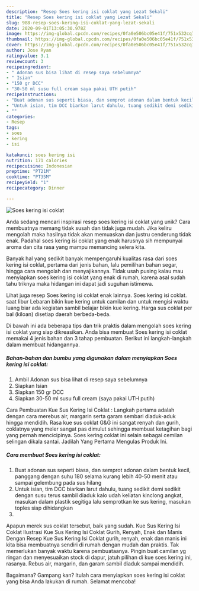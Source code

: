 ```yaml
---
description: "Resep Soes kering isi coklat yang Lezat Sekali"
title: "Resep Soes kering isi coklat yang Lezat Sekali"
slug: 988-resep-soes-kering-isi-coklat-yang-lezat-sekali
date: 2020-09-01T13:05:30.978Z
image: https://img-global.cpcdn.com/recipes/0fa0e506bc05e41f/751x532cq70/soes-kering-isi-coklat-foto-resep-utama.jpg
thumbnail: https://img-global.cpcdn.com/recipes/0fa0e506bc05e41f/751x532cq70/soes-kering-isi-coklat-foto-resep-utama.jpg
cover: https://img-global.cpcdn.com/recipes/0fa0e506bc05e41f/751x532cq70/soes-kering-isi-coklat-foto-resep-utama.jpg
author: Jose Ryan
ratingvalue: 3.1
reviewcount: 3
recipeingredient:
- " Adonan sus bisa lihat di resep saya sebelumnya"
- " Isian"
- "150 gr DCC"
- "30-50 ml susu full cream saya pakai UTH putih"
recipeinstructions:
- "Buat adonan sus seperti biasa, dan semprot adonan dalam bentuk kecil, panggang dengan suhu 180 selama kurang lebih 40-50 menit atau sampai gelembung pada sus hilang"
- "Untuk isian, tim DCC biarkan larut dahulu, tuang sedikit demi sedikit dengan susu terus sambil diaduk kalo udah keliatan kinclong angkat, masukan dalam plastik segitiga lalu semprotkan ke sus kering, masukan toples siap dihidangkan"
- ""
categories:
- Resep
tags:
- soes
- kering
- isi

katakunci: soes kering isi 
nutrition: 171 calories
recipecuisine: Indonesian
preptime: "PT21M"
cooktime: "PT35M"
recipeyield: "1"
recipecategory: Dinner

---
```



![Soes kering isi coklat](https://img-global.cpcdn.com/recipes/0fa0e506bc05e41f/751x532cq70/soes-kering-isi-coklat-foto-resep-utama.jpg)

Anda sedang mencari inspirasi resep soes kering isi coklat yang unik? Cara membuatnya memang tidak susah dan tidak juga mudah. Jika keliru mengolah maka hasilnya tidak akan memuaskan dan justru cenderung tidak enak. Padahal soes kering isi coklat yang enak harusnya sih mempunyai aroma dan cita rasa yang mampu memancing selera kita.

Banyak hal yang sedikit banyak mempengaruhi kualitas rasa dari soes kering isi coklat, pertama dari jenis bahan, lalu pemilihan bahan segar, hingga cara mengolah dan menyajikannya. Tidak usah pusing kalau mau menyiapkan soes kering isi coklat yang enak di rumah, karena asal sudah tahu triknya maka hidangan ini dapat jadi suguhan istimewa.

Lihat juga resep Soes kering isi coklat enak lainnya. Soes kering isi coklat. saat libur Lebaran bikin kue kering untuk camilan dan untuk mengisi waktu luang biar ada kegiatan sambil belajar bikin kue kering. Harga sus coklat per bal (kiloan) disetiap daerah berbeda-beda.


Di bawah ini ada beberapa tips dan trik praktis dalam mengolah soes kering isi coklat yang siap dikreasikan. Anda bisa membuat Soes kering isi coklat memakai 4 jenis bahan dan 3 tahap pembuatan. Berikut ini langkah-langkah dalam membuat hidangannya.

<!--inarticleads1-->

##### Bahan-bahan dan bumbu yang digunakan dalam menyiapkan Soes kering isi coklat:

1. Ambil  Adonan sus bisa lihat di resep saya sebelumnya
1. Siapkan  Isian
1. Siapkan 150 gr DCC
1. Siapkan 30-50 ml susu full cream (saya pakai UTH putih)


Cara Pembuatan Kue Sus Kering Isi Coklat : Langkah pertama adalah dengan cara merebus air, margarin serta garam sembari diaduk-aduk hingga mendidih. Rasa kue sus coklat G&amp;G ini sangat renyah dan gurih, coklatnya yang meler sangat pas dimulut sehingga membuat ketagihan bagi yang pernah mencicipinya. Soes kering coklat ini selain sebagai cemilan selingan dikala santai. Jadilah Yang Pertama Mengulas Produk Ini. 

<!--inarticleads2-->

##### Cara membuat Soes kering isi coklat:

1. Buat adonan sus seperti biasa, dan semprot adonan dalam bentuk kecil, panggang dengan suhu 180 selama kurang lebih 40-50 menit atau sampai gelembung pada sus hilang
1. Untuk isian, tim DCC biarkan larut dahulu, tuang sedikit demi sedikit dengan susu terus sambil diaduk kalo udah keliatan kinclong angkat, masukan dalam plastik segitiga lalu semprotkan ke sus kering, masukan toples siap dihidangkan
1. 


Apapun merek sus coklat tersebut, baik yang sudah. Kue Sus Kering Isi Coklat Ilustrasi Kue Sus Kering Isi Coklat Gurih, Renyah, Enak dan Manis Dengan Resep Kue Sus Kering Isi Coklat gurih, renyah, enak dan manis ini kita bisa membuatnya sendiri di rumah dengan mudah dan praktis. Tak memerlukan banyak waktu karena pembuataanya. Pingin buat camilan yg ringan dan menyesuaikan stock di dapur, jatuh pilihan di kue soes kering ini, rasanya. Rebus air, margarin, dan garam sambil diaduk sampai mendidih. 

Bagaimana? Gampang kan? Itulah cara menyiapkan soes kering isi coklat yang bisa Anda lakukan di rumah. Selamat mencoba!
